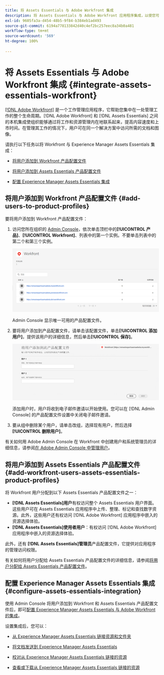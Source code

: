```yaml
---
title: 将 Assets Essentials 与 Adobe Workfront 集成
description: 将 Assets Essentials 与 Adobe Workfront 应用程序集成，以使您可在 Workfront 应用程序中访问 Assets Essentials 存储库。
exl-id: 9605fa3a-d454-48b5-9f84-b384eb1ad493
source-git-commit: 6194a778133842d40c4ef2bc257eec8a34b0a481
workflow-type: tm+mt
source-wordcount: '569'
ht-degree: 100%

---
```


# 将 Assets Essentials 与 Adobe Workfront 集成 {#integrate-assets-essentials-workfront}

[[!DNL Adobe Workfront]](https://www.workfront.com/) 是一个工作管理应用程序，它帮助您集中在一处管理工作的整个生命周期。[!DNL Adobe Workfront] 和 [!DNL Assets Essentials] 之间的本机集成使组织能够通过将工作和资源管理内在地联系起来，提高内容速度和上市时间。在管理其工作的情况下，用户可在同一个解决方案中访问所需的文档和图像。

请执行以下任务以将 Workfront 与 Experience Manager Assets Essentials 集成：

* [将用户添加到 Workfront 产品配置文件](#add-users-to-product-profiles)

* [将用户添加到 Assets Essentials 产品配置文件](#add-workfront-users-assets-essentials-product-profiles)

* [配置 Experience Manager Assets Essentials 集成](#configure-assets-essentials-integration)

## 将用户添加到 Workfront 产品配置文件 {#add-users-to-product-profiles}

要将用户添加到 Workfront 产品配置文件：

1. 访问您所在组织的 [Admin Console](https://adminconsole.adobe.com)，依次单击顶栏中的&#x200B;**[!UICONTROL 产品]**、**[!UICONTROL Workfront]**、列表中的第一个实例。不要单击列表中的第二个和第三个实例。

   ![Admin Console 管理员配置文件](assets/workfront-instances.png)

   Admin Console 显示唯一可用的产品配置文件。

1. 要将用户添加到产品配置文件，请单击该配置文件，单击&#x200B;**[!UICONTROL 添加用户]**，提供该用户的详细信息，然后单击&#x200B;**[!UICONTROL 保存]**。

   ![添加用户管理员配置文件](assets/add-users-workfront.png)

   添加用户时，用户将收到电子邮件邀请以开始使用。您可以在 [!DNL Admin Console] 的产品配置文件设置中关闭电子邮件邀请。

1. 要从组中删除某个用户，请单击改组，选择现有用户，然后选择&#x200B;**[!UICONTROL 删除用户]**。

有关如何用 Adobe Admin Console 在 Workfront 中创建用户和系统管理员的详细信息，请参阅[在 Adobe Admin Console 中管理用户](https://one.workfront.com/s/document-item?bundleId=the-new-workfront-experience&amp;topicId=Content%2FAdministration_and_Setup%2FAdd_users%2FCreate_and_manage_users%2Fadmin-console.htm&amp;_LANG=enus)。

## 将用户添加到 Assets Essentials 产品配置文件 {#add-workfront-users-assets-essentials-product-profiles}

将 Workfront 用户分配到以下 Assets Essentials 产品配置文件之一：

* **[!DNL Assets Essentials]用户**&#x200B;有权访问整个 Assets Essentials 用户界面。这些用户可在 Assets Essentials 应用程序中上传、整理、标记和查找数字资源。此外，这些用户还有权访问 [!DNL Adobe Workfront] 应用程序中嵌入的资源选择体验。
* **[!DNL Assets Essentials]使用者用户**：有权访问 [!DNL Adobe Workfront] 应用程序中嵌入的资源选择体验。

此外，还有 **[!DNL Assets Essentials]管理员**&#x200B;产品配置文件，它提供对应用程序的管理访问权限。

有关如何将用户分配给 Assets Essentials 产品配置文件的详细信息，请参阅[将用户分配给 Assets Essentials 产品配置文件](deploy-administer.md#add-users-to-product-profiles)。

## 配置 Experience Manager Assets Essentials 集成 {#configure-assets-essentials-integration}

使用 Admin Console 将用户添加到 Workfront 和 Assets Essentials 产品配置文件后，即可[配置 Experience Manager Assets Essentials 与 Adobe Workfront 的集成](https://one.workfront.com/s/document-item?bundleId=the-new-workfront-experience&amp;topicId=Content%2FDocuments%2FAdobe_Workfront_for_Experience_Manager_Assets_Essentials%2F_workfront-for-aem-asset-essentials.htm)。

设置集成后，您可以：

* [从 Experience Manager Assets Essentials 链接资源和文件夹](https://one.workfront.com/s/document-item?bundleId=the-new-workfront-experience&amp;topicId=Content%2FDocuments%2FAdobe_Workfront_for_Experience_Manager_Assets_Essentials%2Flink-to-aem.htm&amp;_LANG=enus)

* [将文档发送到 Experience Manager Assets Essentials](https://one.workfront.com/s/document-item?bundleId=the-new-workfront-experience&amp;topicId=Content%2FDocuments%2FAdobe_Workfront_for_Experience_Manager_Assets_Essentials%2Fsend-to-aem.htm&amp;_LANG=enus)

* [校对从 Experience Manager Assets Essentials 链接的资源](https://one.workfront.com/s/document-item?bundleId=the-new-workfront-experience&amp;topicId=Content%2FDocuments%2FAdobe_Workfront_for_Experience_Manager_Assets_Essentials%2Fproof-linked-asset-aem.htm)

* [查看或下载从 Experience Manager Assets Essentials 链接的资源](https://one.workfront.com/s/document-item?bundleId=the-new-workfront-experience&amp;topicId=Content%2FDocuments%2FAdobe_Workfront_for_Experience_Manager_Assets_Essentials%2Fview-download-asset.htm)
